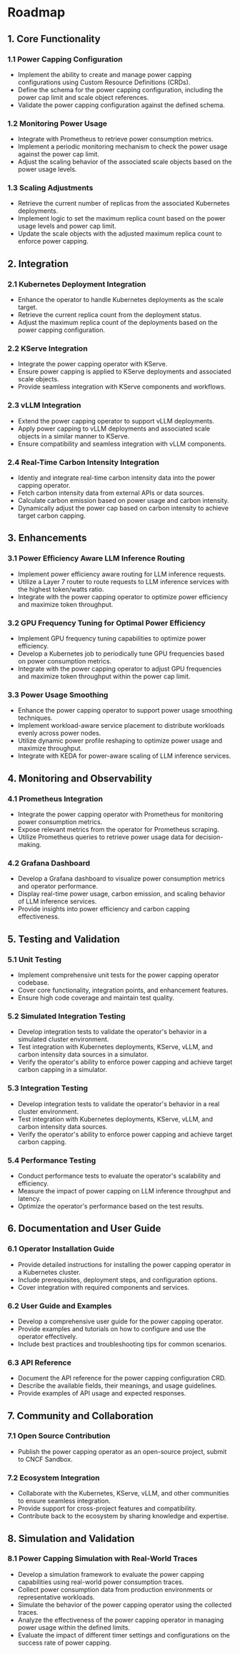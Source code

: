 # Roadmap

## 1. Core Functionality

### 1.1 Power Capping Configuration
- Implement the ability to create and manage power capping configurations using Custom Resource Definitions (CRDs).
- Define the schema for the power capping configuration, including the power cap limit and scale object references.
- Validate the power capping configuration against the defined schema.

### 1.2 Monitoring Power Usage
- Integrate with Prometheus to retrieve power consumption metrics.
- Implement a periodic monitoring mechanism to check the power usage against the power cap limit.
- Adjust the scaling behavior of the associated scale objects based on the power usage levels.

### 1.3 Scaling Adjustments
- Retrieve the current number of replicas from the associated Kubernetes deployments.
- Implement logic to set the maximum replica count based on the power usage levels and power cap limit.
- Update the scale objects with the adjusted maximum replica count to enforce power capping.

## 2. Integration

### 2.1 Kubernetes Deployment Integration
- Enhance the operator to handle Kubernetes deployments as the scale target.
- Retrieve the current replica count from the deployment status.
- Adjust the maximum replica count of the deployments based on the power capping configuration.

### 2.2 KServe Integration
- Integrate the power capping operator with KServe.
- Ensure power capping is applied to KServe deployments and associated scale objects.
- Provide seamless integration with KServe components and workflows.

### 2.3 vLLM Integration
- Extend the power capping operator to support vLLM deployments.
- Apply power capping to vLLM deployments and associated scale objects in a similar manner to KServe.
- Ensure compatibility and seamless integration with vLLM components.

### 2.4 Real-Time Carbon Intensity Integration
- Identiy and integrate real-time carbon intensity data into the power capping operator.
- Fetch carbon intensity data from external APIs or data sources.
- Calculate carbon emission based on power usage and carbon intensity.
- Dynamically adjust the power cap based on carbon intensity to achieve target carbon capping.

## 3. Enhancements

### 3.1 Power Efficiency Aware LLM Inference Routing
- Implement power efficiency aware routing for LLM inference requests.
- Utilize a Layer 7 router to route requests to LLM inference services with the highest token/watts ratio.
- Integrate with the power capping operator to optimize power efficiency and maximize token throughput.

### 3.2 GPU Frequency Tuning for Optimal Power Efficiency
- Implement GPU frequency tuning capabilities to optimize power efficiency.
- Develop a Kubernetes job to periodically tune GPU frequencies based on power consumption metrics.
- Integrate with the power capping operator to adjust GPU frequencies and maximize token throughput within the power cap limit.

### 3.3 Power Usage Smoothing
- Enhance the power capping operator to support power usage smoothing techniques.
- Implement workload-aware service placement to distribute workloads evenly across power nodes.
- Utilize dynamic power profile reshaping to optimize power usage and maximize throughput.
- Integrate with KEDA for power-aware scaling of LLM inference services.

## 4. Monitoring and Observability

### 4.1 Prometheus Integration
- Integrate the power capping operator with Prometheus for monitoring power consumption metrics.
- Expose relevant metrics from the operator for Prometheus scraping.
- Utilize Prometheus queries to retrieve power usage data for decision-making.

### 4.2 Grafana Dashboard
- Develop a Grafana dashboard to visualize power consumption metrics and operator performance.
- Display real-time power usage, carbon emission, and scaling behavior of LLM inference services.
- Provide insights into power efficiency and carbon capping effectiveness.

## 5. Testing and Validation

### 5.1 Unit Testing
- Implement comprehensive unit tests for the power capping operator codebase.
- Cover core functionality, integration points, and enhancement features.
- Ensure high code coverage and maintain test quality.

### 5.2 Simulated Integration Testing
- Develop integration tests to validate the operator's behavior in a simulated cluster environment.
- Test integration with Kubernetes deployments, KServe, vLLM, and carbon intensity data sources in a simulator.
- Verify the operator's ability to enforce power capping and achieve target carbon capping in a simulator.

### 5.3 Integration Testing
- Develop integration tests to validate the operator's behavior in a real cluster environment.
- Test integration with Kubernetes deployments, KServe, vLLM, and carbon intensity data sources.
- Verify the operator's ability to enforce power capping and achieve target carbon capping.

### 5.4 Performance Testing
- Conduct performance tests to evaluate the operator's scalability and efficiency.
- Measure the impact of power capping on LLM inference throughput and latency.
- Optimize the operator's performance based on the test results.

## 6. Documentation and User Guide

### 6.1 Operator Installation Guide
- Provide detailed instructions for installing the power capping operator in a Kubernetes cluster.
- Include prerequisites, deployment steps, and configuration options.
- Cover integration with required components and services.

### 6.2 User Guide and Examples
- Develop a comprehensive user guide for the power capping operator.
- Provide examples and tutorials on how to configure and use the operator effectively.
- Include best practices and troubleshooting tips for common scenarios.

### 6.3 API Reference
- Document the API reference for the power capping configuration CRD.
- Describe the available fields, their meanings, and usage guidelines.
- Provide examples of API usage and expected responses.

## 7. Community and Collaboration

### 7.1 Open Source Contribution
- Publish the power capping operator as an open-source project, submit to CNCF Sandbox.

### 7.2 Ecosystem Integration
- Collaborate with the Kubernetes, KServe, vLLM, and other communities to ensure seamless integration.
- Provide support for cross-project features and compatibility.
- Contribute back to the ecosystem by sharing knowledge and expertise.

## 8. Simulation and Validation
### 8.1 Power Capping Simulation with Real-World Traces
- Develop a simulation framework to evaluate the power capping capabilities using real-world power consumption traces.
- Collect power consumption data from production environments or representative workloads.
- Simulate the behavior of the power capping operator using the collected traces.
- Analyze the effectiveness of the power capping operator in managing power usage within the defined limits.
- Evaluate the impact of different timer settings and configurations on the success rate of power capping.